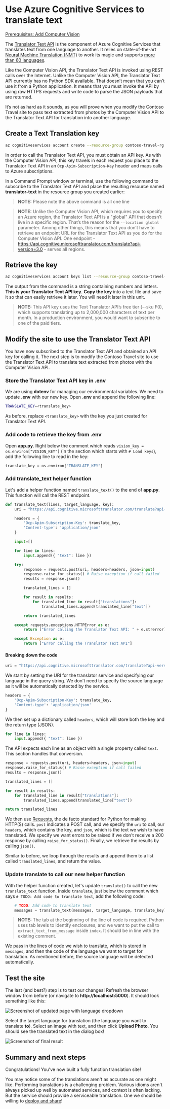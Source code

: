 # Use Azure Cognitive Services to translate text

[Prerequisites: Add Computer Vision](./computer-vision.md)

The [Translator Text API](https://azure.microsoft.com/services/cognitive-services/translator-text-api/) is the component of Azure Cognitive Services that translates text from one language to another. It relies on state-of-the-art [Neural Machine Translation (NMT)](https://www.microsoft.com/translator/business/machine-translation/#nmt) to work its magic and supports [more than 60 languages](https://docs.microsoft.com/en-us/azure/cognitive-services/translator/language-support).

Like the Computer Vision API, the Translator Text API is invoked using REST calls over the Internet. Unlike the Computer Vision API, the Translator Text API currently has no Python SDK available. That doesn’t mean that you can’t use it from a Python application. It means that you must invoke the API by using raw HTTPS requests and write code to parse the JSON payloads that are returned.

It’s not as hard as it sounds, as you will prove when you modify the Contoso Travel site to pass text extracted from photos by the Computer Vision API to the Translator Text API for translation into another language.

## Create a Text Translation key

``` bash
az cognitiveservices account create --resource-group contoso-travel-rg --name translator-text --location global --kind TextTranslation --sku F0 --yes
```

In order to call the Translator Text API, you must obtain an API key. As with the Computer Vision API, this key travels in each request you place to the Translator Text API in an `Ocp-Apim-Subscription-Key` header and maps calls to Azure subscriptions.

In a Command Prompt window or terminal, use the following command to subscribe to the Translator Text API and place the resulting resource named **translator-text** in the resource group you created earlier:

> **NOTE:** Please note the above command is all one line

> **NOTE:** Unlike the Computer Vision API, which requires you to specify an Azure region, the Translator Text API is a "global" API that doesn’t live in a specific region. That’s the reason for the `--location global` parameter. Among other things, this means that you don’t have to retrieve an endpoint URL for the Translator Text API as you do for the Computer Vision API. One endpoint - https://api.cognitive.microsofttranslator.com/translate?api-version=3.0 - serves all regions.

## Retrieve the key

``` bash
az cognitiveservices account keys list --resource-group contoso-travel-rg --name translator-text --query key1 --output tsv
```

The output from the command is a string containing numbers and letters. **This is your Translator Text API key**. **Copy the key** into a text file and save it so that can easily retrieve it later. You will need it later in this unit.

> **NOTE:** This API key uses the Text Translator API’s free tier (--sku F0), which supports translating up to 2,000,000 characters of text per month. In a production environment, you would want to subscribe to one of the paid tiers.

## Modify the site to use the Translator Text API

You have now subscribed to the Translator Text API and obtained an API key for calling it. The next step is to modify the Contoso Travel site to use the Translator Text API to translate text extracted from photos with the Computer Vision API.

### Store the Translator Text API key in .env

We are using **dotenv** for managing our environmental variables. We need to update **.env** with our new key. Open **.env** and append the following line:

``` bash
TRANSLATE_KEY=<translate_key>
```

As before, replace `<translate_key>` with the key you just created for Translator Text API.

### Add code to retrieve the key from .env

Open **app.py**. Right below the comment which reads `vision_key = os.environ["VISION_KEY"]` (in the section which starts with `# Load keys`), add the following line to read in the key:

``` python
translate_key = os.environ["TRANSLATE_KEY"]
```

### Add translate_text helper function

Let's add a helper function named `translate_text()` to the end of **app.py**. This function will call the REST endpoint.

``` python
def translate_text(lines, target_language, key):
    uri = "https://api.cognitive.microsofttranslator.com/translate?api-version=3.0&to=" + target_language

    headers = {
        'Ocp-Apim-Subscription-Key': translate_key,
        'Content-type': 'application/json'
    }

    input=[]

    for line in lines:
        input.append({ "text": line })

    try:
        response = requests.post(uri, headers=headers, json=input)
        response.raise_for_status() # Raise exception if call failed
        results = response.json()

        translated_lines = []

        for result in results:
            for translated_line in result["translations"]:
                translated_lines.append(translated_line["text"])

        return translated_lines

    except requests.exceptions.HTTPError as e:
        return ["Error calling the Translator Text API: " + e.strerror]

    except Exception as e:
        return ["Error calling the Translator Text API"]
```

#### Breaking down the code

``` python
uri = "https://api.cognitive.microsofttranslator.com/translate?api-version=3.0&to=" + target_language
```

We start by setting the URI for the translator service and specifying our language in the query string. We don't need to specify the source language as it will be automatically detected by the service.

``` python
headers = {
    'Ocp-Apim-Subscription-Key': translate_key,
    'Content-type': 'application/json'
}
```

We then set up a dictionary called `headers`, which will store both the key and the return type (JSON).

``` python
for line in lines:
    input.append({ "text": line })
```

The API expects each line as an object with a single property called `text`. This section handles that conversion.

``` python
response = requests.post(uri, headers=headers, json=input)
response.raise_for_status() # Raise exception if call failed
results = response.json()

translated_lines = []

for result in results:
    for translated_line in result["translations"]:
        translated_lines.append(translated_line["text"])

return translated_lines
```

We then use [Requests](https://2.python-requests.org/en/master/), the de facto standard for Python for making HTTP(S) calls. `post` indicates a POST call, and we specify the `uri` to call, our `headers`, which contains the key, and `json`, which is the text we wish to have translated. We specify we want errors to be raised if we don't receive a 200 response by calling `raise_for_status()`. Finally, we retrieve the results by calling `json()`.

Similar to before, we loop through the results and append them to a list called `translated_lines`, and return the value.

### Update translate to call our new helper function

With the helper function created, let's update `translate()` to call the new `translate_text` function. Inside `translate`, just below the comment which says `# TODO: Add code to translate text`, add the following code:

``` python
    # TODO: Add code to translate text
    messages = translate_text(messages, target_language, translate_key)
```

> **NOTE:** The tab at the beginning of the line of code is required. Python uses tab levels to identify enclosures, and we want to put the call to `extract_text_from_message` inside `index`. It should be in line with the existing comment.

We pass in the lines of code we wish to translate, which is stored in `messages`, and then the code of the language we want to target for translation. As mentioned before, the source language will be detected automatically.

## Test the site

The last (and best?) step is to test our changes! Refresh the browser window from before (or navigate to **http://localhost:5000**). It should look something like this:

![Screenshot of updated page with language dropdown](../images/vision_added_translate.png)

Select the target language for translation (the language you want to translate **to**). Select an image with text, and then click **Upload Photo**. You should see the translated text in the dialog box!

![Screenshot of final result](../images/vision_final.png)

## Summary and next steps

Congratulations! You've now built a fully function translation site!

You may notice some of the translations aren't as accurate as one might like. Performing translations is a challenging problem. Various idioms aren't always picked up well by automated services, and context is often lacking. But the service should provide a serviceable translation. One we should be willing to [deploy and share](./deploy.md)!
